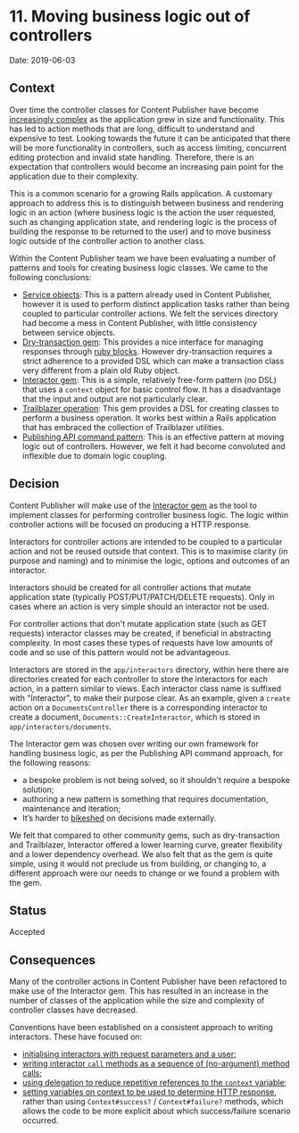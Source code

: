 # 11. Moving business logic out of controllers

Date: 2019-06-03

## Context

Over time the controller classes for Content Publisher have become
[increasingly complex][complex-controllers] as the application grew in size
and functionality. This has led to action methods that are long, difficult to
understand and expensive to test. Looking towards the future it can be
anticipated that there will be more functionality in controllers, such as
access limiting, concurrent editing protection and invalid state handling.
Therefore, there is an expectation that controllers would become an increasing
pain point for the application due to their complexity.

This is a common scenario for a growing Rails application. A customary
approach to address this is to distinguish between business and rendering
logic in an action (where business logic is the action the user requested,
such as changing application state, and rendering logic is the process of
building the response to be returned to the user) and to move business logic
outside of the controller action to another class.

Within the Content Publisher team we have been evaluating
a number of patterns and tools for creating business logic classes. We came to
the following conclusions:

- [Service objects][service-objects]: This is a pattern already used in
  Content Publisher, however it is used to perform distinct application tasks
  rather than being coupled to particular controller actions. We felt the
  services directory had become a mess in Content Publisher, with little
  consistency between service objects.
- [Dry-transaction gem][dry-transaction]: This provides a nice interface for
  managing responses through [ruby blocks][calling-a-dry-transaction]. However
  dry-transaction requires a strict adherence to a provided DSL which can make
  a transaction class very different from a plain old Ruby object.
- [Interactor gem][interactor-gem]: This is a simple, relatively free-form
  pattern (no DSL) that uses a `context` object for basic control flow. It has
  a disadvantage that the input and output are not particularly clear.
- [Trailblazer operation][trailblazer-operation]: This gem provides a DSL for
  creating classes to perform a business operation. It works best within a
  Rails application that has embraced the collection of Trailblazer utilities.
- [Publishing API command pattern][pub-api-command]: This is an effective
  pattern at moving logic out of controllers. However, we felt it had become
  convoluted and inflexible due to domain logic coupling.

## Decision

Content Publisher will make use of the [Interactor gem][interactor-gem] as the
tool to implement classes for performing controller business logic. The logic
within controller actions will be focused on producing a HTTP response.

Interactors for controller actions are intended to be coupled to a
particular action and not be reused outside that context. This is to maximise
clarity (in purpose and naming) and to minimise the logic, options and outcomes
of an interactor.

Interactors should be created for all controller actions that mutate
application state (typically POST/PUT/PATCH/DELETE requests). Only in cases
where an action is very simple should an interactor not be used.

For controller actions that don't mutate application state (such as GET
requests) interactor classes may be created, if beneficial in abstracting
complexity. In most cases these types of requests have low amounts of code
and so use of this pattern would not be advantageous.

Interactors are stored in the `app/interactors` directory, within here
there are directories created for each controller to store the interactors for
each action, in a pattern similar to views. Each interactor class name is
suffixed with "Interactor", to make their purpose clear. As an example,
given a `create` action on a `DocumentsController` there is a corresponding
interactor to create a document, `Documents::CreateInteractor`, which is stored
in `app/interactors/documents`.

The Interactor gem was chosen over writing our own framework for handling
business logic, as per the Publishing API command approach, for the following
reasons:

- a bespoke problem is not being solved, so it shouldn't require a bespoke
  solution;
- authoring a new pattern is something that requires documentation, maintenance
  and iteration;
- It’s harder to [bikeshed][] on decisions made externally.

We felt that compared to other community gems, such as dry-transaction and
Trailblazer, Interactor offered a lower learning curve, greater flexibility
and a lower dependency overhead. We also felt that as the gem is quite simple,
using it would not preclude us from building, or changing to, a different
approach were our needs to change or we found a problem with the gem.

## Status

Accepted

## Consequences

Many of the controller actions in Content Publisher have been refactored to
make use of the Interactor gem. This has resulted in an increase in the
number of classes of the application while the size and complexity of
controller classes have decreased.

Conventions have been established on a consistent approach to writing
interactors. These have focused on:

- [initialising interactors with request parameters and a user][initialize-example];
- [writing interactor `call` methods as a sequence of (no-argument)
  method calls][call-method-example];
- [using delegation to reduce repetitive references to the `context`
  variable][delegation-example];
- [setting variables on context to be used to determine HTTP
  response][response-example],
  rather than using `Context#success?` / `Context#failure?` methods, which
  allows the code to be more explicit about which success/failure scenario
  occurred.

[complex-controllers]: https://github.com/alphagov/content-publisher/blob/1eb067d35d557982f05601cde33c93f9ebea5694/app/controllers/images_controller.rb#L55-L101
[service-objects]: https://medium.com/@scottdomes/service-objects-in-rails-75ca74214b77
[dry-transaction]: https://dry-rb.org/gems/dry-transaction/
[calling-a-dry-transaction]: https://dry-rb.org/gems/dry-transaction/basic-usage/#calling-a-transaction
[trailblazer-operation]: http://trailblazer.to/gems/operation/2.0/
[pub-api-command]: https://github.com/alphagov/publishing-api/tree/29e84d61e323ab1020813ae5e3c797e0c781a4d0/app/commands
[bikeshed]: https://en.wiktionary.org/wiki/bikeshedding
[interactor-gem]: https://github.com/collectiveidea/interactor
[initialize-example]: https://github.com/alphagov/content-publisher/blob/e24ae71cb3a27889c1e09b0ec6135dfd20ffb7a1/app/controllers/documents_controller.rb#L31
[call-method-example]: https://github.com/alphagov/content-publisher/blob/e24ae71cb3a27889c1e09b0ec6135dfd20ffb7a1/app/interactors/documents/destroy_interactor.rb#L12-L16
[delegation-example]: https://github.com/alphagov/content-publisher/blob/e24ae71cb3a27889c1e09b0ec6135dfd20ffb7a1/app/interactors/documents/destroy_interactor.rb#L5-L9
[response-example]: https://github.com/alphagov/content-publisher/blob/e24ae71cb3a27889c1e09b0ec6135dfd20ffb7a1/app/controllers/documents_controller.rb#L32-L37

